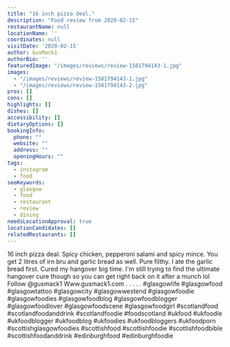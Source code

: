 ```yaml
---
title: "16 inch pizza deal."
description: "Food review from 2020-02-15"
restaurantName: null
locationName: ''
coordinates: null
visitDate: '2020-02-15'
author: GusMack1
authorBio: ''
featuredImage: "/images/reviews/review-1581794143-1.jpg"
images:
  - "/images/reviews/review-1581794143-1.jpg"
  - "/images/reviews/review-1581794143-2.jpg"
pros: []
cons: []
highlights: []
dishes: []
accessibility: []
dietaryOptions: []
bookingInfo:
  phone: ""
  website: ""
  address: ""
  openingHours: ""
tags:
  - instagram
  - food
seoKeywords:
  - glasgow
  - food
  - restaurant
  - review
  - dining
needsLocationApproval: true
locationCandidates: []
relatedRestaurants: []
---
```


16 inch pizza deal. Spicy chicken, pepperoni salami and spicy mince. You get 2 litres of irn bru and garlic bread as well. Pure filthy. I ate the garlic bread first. Cured my hangover big time. I'm still trying to find the ultimate hangover cure though so you can get right back on it after a munch lol
Follow @gusmack1
Www.gusmack1.com
.
.
.
.
.
#glasgowlife #glasgowfood #glasgowtattoo #glasgowcity #glasgowwestend #glasgowfoodie #glasgowfoodies #glasgowfoodblog #glasgowfoodblogger #glasgowfoodlover #glasgowfoodscene #glasgowfoodgirl #scotlandfood #scotlandfoodanddrink #scotlandfoodie #foodscotland #ukfood #ukfoodie #ukfoodblogger #ukfoodblog #ukfoodies #ukfoodbloggers #ukfoodporn #scottishglasgowfoodies #scottishfood #scottishfoodie #scottishfoodbible #scottishfoodanddrink #edinburghfood #edinburghfoodie